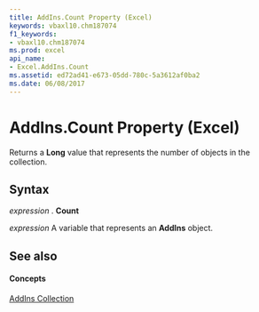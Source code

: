 ```yaml
---
title: AddIns.Count Property (Excel)
keywords: vbaxl10.chm187074
f1_keywords:
- vbaxl10.chm187074
ms.prod: excel
api_name:
- Excel.AddIns.Count
ms.assetid: ed72ad41-e673-05dd-780c-5a3612af0ba2
ms.date: 06/08/2017
---
```



# AddIns.Count Property (Excel)

Returns a  **Long** value that represents the number of objects in the collection.


## Syntax

 _expression_ . **Count**

 _expression_ A variable that represents an **AddIns** object.


## See also


#### Concepts


[AddIns Collection](addins-object-excel.md)

